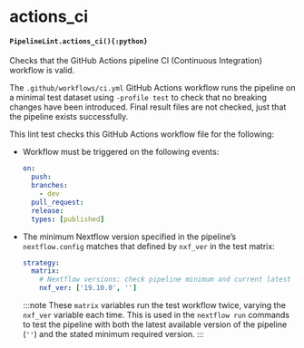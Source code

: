 # actions_ci

#### `PipelineLint.actions_ci(){:python}`

Checks that the GitHub Actions pipeline CI (Continuous Integration) workflow is valid.

The `.github/workflows/ci.yml` GitHub Actions workflow runs the pipeline on a minimal test
dataset using `-profile test` to check that no breaking changes have been introduced.
Final result files are not checked, just that the pipeline exists successfully.

This lint test checks this GitHub Actions workflow file for the following:

- Workflow must be triggered on the following events:
  ```yaml
  on:
    push:
    branches:
      - dev
    pull_request:
    release:
    types: [published]
  ```
- The minimum Nextflow version specified in the pipeline’s `nextflow.config` matches that defined by `nxf_ver` in the test matrix:

  ```yaml
  strategy:
    matrix:
      # Nextflow versions: check pipeline minimum and current latest
      nxf_ver: ['19.10.0', '']
  ```

  :::note
  These `matrix` variables run the test workflow twice, varying the `nxf_ver` variable each time.
  This is used in the `nextflow run` commands to test the pipeline with both the latest available version
  of the pipeline (`''`) and the stated minimum required version.
  :::
